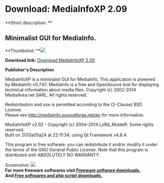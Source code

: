 # Download: MediaInfoXP 2.09

**Short description: **

## Minimalist GUI for MediaInfo.

  
**Thumbshot: **![](http://www.freewarefiles.com/screenshot/mediainfoxp_md.jpg)   
  
**Download link:** [Download MediaInfoXP 2.09](http://freesoftwares.boysofts.com/MediaInfoXP_program_87359.html)  
  

**Publisher's Description**  
  

MediaInfoXP is a minimalist GUI for MediaInfo. This application is powered by
MediaInfo v0.7.67. MediaInfo is a free and OpenSource tool for displaying
technical information about media files. Copyright (c) 2002-2014 MediaArea.net
SARL. All rights reserved.

Redistribution and use is permitted according to the (2-Clause) BSD License.  
Please see http://mediainfo.sourceforge.net/en for more information.

MediaInfoXP v2.02 - Copyright (c) 2004-2014 LoRd_MuldeR. Some rights reserved.  
Built on 2013a05a24 at 22:11:34, using Qt Framework v4.8.4.

This program is free software: you can redistribute it and/or modify it under
the terms of the GNU General Public License. Note that this program is
distributed with ABSOLUTELY NO WARRANTY.

  
  
Screenshot: ![](http://www.freewarefiles.com/screenshot/mediainfoxp.jpg)  
**For more freeware softwares visit [Freeware software downloads.](http://freesoftwares.boysofts.com/)**   
**And [Free softwares and php script downloads.](http://www.boysofts.com/)**


